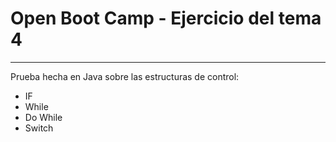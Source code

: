 # Open Boot Camp - Ejercicio del tema 4
___

Prueba hecha en Java sobre las estructuras de control:

- IF
- While
- Do While
- Switch